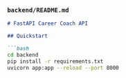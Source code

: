 
### `backend/README.md`

```markdown
# FastAPI Career Coach API

## Quickstart

```bash
cd backend
pip install -r requirements.txt
uvicorn app:app --reload --port 8000
